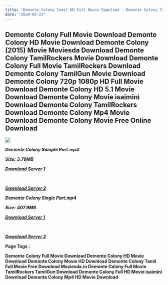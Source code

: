 ```yaml
---
title: "Demonte Colony Tamil HD Full Movie Download - Demonte Colony Tamil HD Movie Download"
date: "2020-04-22"
---
```


## Demonte Colony Full Movie Download Demonte Colony HD Movie Download Demonte Colony (2015) Movie Moviesda Download Demonte Colony TamilRockers Movie Download Demonte Colony Full Movie TamilRockers Download Demonte Colony TamilGun Movie Download Demonte Colony 720p 1080p HD Full Movie Download Demonte Colony HD 5.1 Movie Download Demonte Colony Movie isaimini Download Demonte Colony TamilRockers Download Demonte Colony Mp4 Movie Download Demonte Colony Movie Free Online Download

![](https://images.moviebuff.com/0eb8dc53-98e6-4bbd-b771-f3b108772c2e?w=1000)

**_Demonte Colony Sample Part.mp4_**

**_Size:_** **_3.79MB_**

**_[Download Server 1](http://s1.uptofiles.net//files/Tamil{300377c8a1a3ba2999b4bbe3381b1ea1a812b0b70d21946c68d529294a5c2999}202015{300377c8a1a3ba2999b4bbe3381b1ea1a812b0b70d21946c68d529294a5c2999}20Movies/Demonte{300377c8a1a3ba2999b4bbe3381b1ea1a812b0b70d21946c68d529294a5c2999}20Colony{300377c8a1a3ba2999b4bbe3381b1ea1a812b0b70d21946c68d529294a5c2999}20(2015)/Demonte{300377c8a1a3ba2999b4bbe3381b1ea1a812b0b70d21946c68d529294a5c2999}20Colony{300377c8a1a3ba2999b4bbe3381b1ea1a812b0b70d21946c68d529294a5c2999}20(640x360)/Demonte{300377c8a1a3ba2999b4bbe3381b1ea1a812b0b70d21946c68d529294a5c2999}20Colony{300377c8a1a3ba2999b4bbe3381b1ea1a812b0b70d21946c68d529294a5c2999}20HD{300377c8a1a3ba2999b4bbe3381b1ea1a812b0b70d21946c68d529294a5c2999}20Sample.mp4)_**

**_[  
](http://s1.uptofiles.net//files/Tamil{300377c8a1a3ba2999b4bbe3381b1ea1a812b0b70d21946c68d529294a5c2999}202015{300377c8a1a3ba2999b4bbe3381b1ea1a812b0b70d21946c68d529294a5c2999}20Movies/Demonte{300377c8a1a3ba2999b4bbe3381b1ea1a812b0b70d21946c68d529294a5c2999}20Colony{300377c8a1a3ba2999b4bbe3381b1ea1a812b0b70d21946c68d529294a5c2999}20(2015)/Demonte{300377c8a1a3ba2999b4bbe3381b1ea1a812b0b70d21946c68d529294a5c2999}20Colony{300377c8a1a3ba2999b4bbe3381b1ea1a812b0b70d21946c68d529294a5c2999}20(640x360)/Demonte{300377c8a1a3ba2999b4bbe3381b1ea1a812b0b70d21946c68d529294a5c2999}20Colony{300377c8a1a3ba2999b4bbe3381b1ea1a812b0b70d21946c68d529294a5c2999}20HD{300377c8a1a3ba2999b4bbe3381b1ea1a812b0b70d21946c68d529294a5c2999}20Sample.mp4)_**

**_[Download Server 2](http://s1.uptofiles.net//files/Tamil{300377c8a1a3ba2999b4bbe3381b1ea1a812b0b70d21946c68d529294a5c2999}202015{300377c8a1a3ba2999b4bbe3381b1ea1a812b0b70d21946c68d529294a5c2999}20Movies/Demonte{300377c8a1a3ba2999b4bbe3381b1ea1a812b0b70d21946c68d529294a5c2999}20Colony{300377c8a1a3ba2999b4bbe3381b1ea1a812b0b70d21946c68d529294a5c2999}20(2015)/Demonte{300377c8a1a3ba2999b4bbe3381b1ea1a812b0b70d21946c68d529294a5c2999}20Colony{300377c8a1a3ba2999b4bbe3381b1ea1a812b0b70d21946c68d529294a5c2999}20(640x360)/Demonte{300377c8a1a3ba2999b4bbe3381b1ea1a812b0b70d21946c68d529294a5c2999}20Colony{300377c8a1a3ba2999b4bbe3381b1ea1a812b0b70d21946c68d529294a5c2999}20HD{300377c8a1a3ba2999b4bbe3381b1ea1a812b0b70d21946c68d529294a5c2999}20Sample.mp4)_**

**_Demonte Colony Single Part.mp4_**

**_Size:_**  **_407.9MB_**  

**_[Download Server 1](http://s1.uptofiles.net//files/Tamil{300377c8a1a3ba2999b4bbe3381b1ea1a812b0b70d21946c68d529294a5c2999}202015{300377c8a1a3ba2999b4bbe3381b1ea1a812b0b70d21946c68d529294a5c2999}20Movies/Demonte{300377c8a1a3ba2999b4bbe3381b1ea1a812b0b70d21946c68d529294a5c2999}20Colony{300377c8a1a3ba2999b4bbe3381b1ea1a812b0b70d21946c68d529294a5c2999}20(2015)/Demonte{300377c8a1a3ba2999b4bbe3381b1ea1a812b0b70d21946c68d529294a5c2999}20Colony{300377c8a1a3ba2999b4bbe3381b1ea1a812b0b70d21946c68d529294a5c2999}20(640x360)/Demonte{300377c8a1a3ba2999b4bbe3381b1ea1a812b0b70d21946c68d529294a5c2999}20Colony{300377c8a1a3ba2999b4bbe3381b1ea1a812b0b70d21946c68d529294a5c2999}20HD.mp4)_**

**_[  
](http://s1.uptofiles.net//files/Tamil{300377c8a1a3ba2999b4bbe3381b1ea1a812b0b70d21946c68d529294a5c2999}202015{300377c8a1a3ba2999b4bbe3381b1ea1a812b0b70d21946c68d529294a5c2999}20Movies/Demonte{300377c8a1a3ba2999b4bbe3381b1ea1a812b0b70d21946c68d529294a5c2999}20Colony{300377c8a1a3ba2999b4bbe3381b1ea1a812b0b70d21946c68d529294a5c2999}20(2015)/Demonte{300377c8a1a3ba2999b4bbe3381b1ea1a812b0b70d21946c68d529294a5c2999}20Colony{300377c8a1a3ba2999b4bbe3381b1ea1a812b0b70d21946c68d529294a5c2999}20(640x360)/Demonte{300377c8a1a3ba2999b4bbe3381b1ea1a812b0b70d21946c68d529294a5c2999}20Colony{300377c8a1a3ba2999b4bbe3381b1ea1a812b0b70d21946c68d529294a5c2999}20HD.mp4)_**

**_[Download Server 2](http://s1.uptofiles.net//files/Tamil{300377c8a1a3ba2999b4bbe3381b1ea1a812b0b70d21946c68d529294a5c2999}202015{300377c8a1a3ba2999b4bbe3381b1ea1a812b0b70d21946c68d529294a5c2999}20Movies/Demonte{300377c8a1a3ba2999b4bbe3381b1ea1a812b0b70d21946c68d529294a5c2999}20Colony{300377c8a1a3ba2999b4bbe3381b1ea1a812b0b70d21946c68d529294a5c2999}20(2015)/Demonte{300377c8a1a3ba2999b4bbe3381b1ea1a812b0b70d21946c68d529294a5c2999}20Colony{300377c8a1a3ba2999b4bbe3381b1ea1a812b0b70d21946c68d529294a5c2999}20(640x360)/Demonte{300377c8a1a3ba2999b4bbe3381b1ea1a812b0b70d21946c68d529294a5c2999}20Colony{300377c8a1a3ba2999b4bbe3381b1ea1a812b0b70d21946c68d529294a5c2999}20HD.mp4)_**  

**Page Tags :**

**Demonte Colony Full Movie Download Demonte Colony HD Movie Download Demonte Colony Movie HD Download Demonte Colony Tamil Full Movie Free Download Moviesda.in Demonte Colony Full Movie TamilRockers TamilGun Download Demonte Colony Full HD Movie isaimini Download Demonte Colony Mp4 HD Movie Download**
